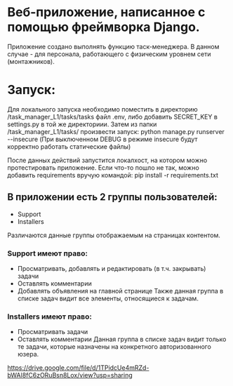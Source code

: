 # Веб-приложение, написанное с помощью фреймворка Django.
Приложение создано выполнять функцию таск-менеджера. В данном случае - для персонала, работающего с физическим уровнем сети (монтажников).


# Запуск:
Для локального запуска необходимо поместить в директорию /task_manager_L1/tasks/tasks файл .env, либо добавить SECRET_KEY в settings.py в той же директориии.
Затем из папки /task_manager_L1/tasks/ произвести запуск:
python manage.py runserver --insecure (При выключенном DEBUG в режиме insecure будут корректно работать статические файлы)

После данных действий запустится локалхост, на котором можно протестировать приложение.
Если что-то пошло не так, можно добавить requirements вручую командой:  pip install -r requirements.txt    

## В приложении есть 2 группы пользователей:
- Support
- Installers

Различаются данные группы отображаемым на страницах контентом.
### Support имеют право:
- Просматривать, добавлять и редактировать (в т.ч. закрывать) задачи
- Оставлять комментарии
- Добавлять объявления на главной странице
Также данная группа в списке задач видит все элементы, относящиеся к задачам.

### Installers имеют право:
- Просматривать задачи
- Оставлять комментарии
Данная группа в списке задач видит только те задачи, которые назначены на конкретного авторизованного юзера.

https://drive.google.com/file/d/1TPidcUe4mRZd-bWAl8fC6zORuBsn8Lox/view?usp=sharing
